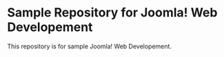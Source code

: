 Sample Repository for Joomla! Web Developement
=========================

This repository is for sample Joomla! Web Developement.
